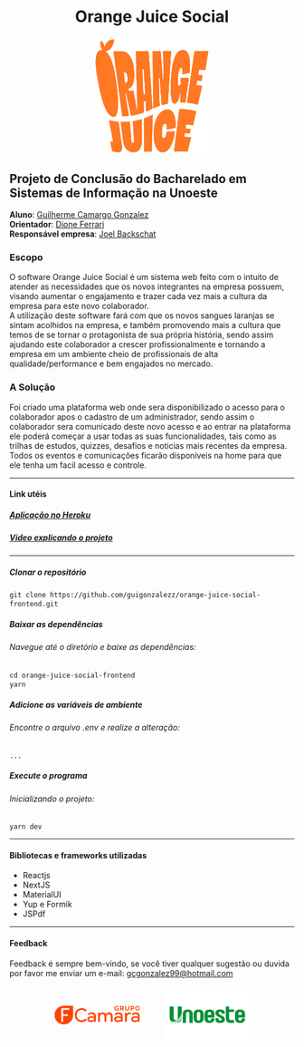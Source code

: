 <h1 width="100%"  align="center">Orange Juice Social</h1>
<h3 width="100%"  align="center"> 
  <img width="200" height="200" src="./docs/logo_cor3.png" alt="Logo Orange Juice">
</h3>

## Projeto de Conclusão do Bacharelado em Sistemas de Informação na Unoeste

**Aluno**: [Guilherme Camargo Gonzalez](https://github.com/GuilhermeGonzalez) </br>
**Orientador**: [Dione Ferrari](https://www.linkedin.com/in/dione-ferrari-a9362b93/) </br>
**Responsável empresa**: [Joel Backschat](https://www.linkedin.com/in/joel-backschat-2a027b2a/) </br>

### Escopo
O software Orange Juice Social é um sistema web feito com o intuito de atender
as necessidades que os novos integrantes na empresa possuem, visando
aumentar o engajamento e trazer cada vez mais a cultura da empresa para este
novo colaborador.</br>
A utilização deste software fará com que os novos sangues laranjas se sintam
acolhidos na empresa, e também promovendo mais a cultura que temos de se
tornar o protagonista de sua própria história, sendo assim ajudando este
colaborador a crescer profissionalmente e tornando a empresa em um ambiente
cheio de profissionais de alta qualidade/performance e bem engajados no
mercado.

### A Solução
Foi criado uma plataforma web onde sera disponibilizado o acesso para o colaborador apos o cadastro de um administrador, sendo assim o colaborador sera comunicado deste novo acesso e ao entrar na plataforma ele poderá começar a usar todas as suas funcionalidades, tais como as trilhas de estudos, quizzes, desafios e noticias mais recentes da empresa. Todos os eventos e comunicações ficarão disponíveis na home para que ele tenha um facil acesso e controle.

<hr/>

#### Link utéis
##### [Aplicação no Heroku](https://orange-juice-social-frontend.herokuapp.com)
##### [Video explicando o projeto](https://youtu.be/VGPHE_CCFJA)

<hr/>


##### Clonar o repositório
```
git clone https://github.com/guigonzalezz/orange-juice-social-frontend.git
```
##### Baixar as dependências
###### Navegue até o diretório e baixe as dependências:
```
cd orange-juice-social-frontend
yarn
```

##### Adicione as variáveis de ambiente
###### Encontre o arquivo .env e realize a alteração:
```
...
```

##### Execute o programa
###### Inicializando o projeto:
```
yarn dev
```

<hr/>

#### Bibliotecas e frameworks utilizadas
- Reactjs
- NextJS
- MaterialUI
- Yup e Formik
- JSPdf

<hr/>


#### Feedback

Feedback é sempre bem-vindo, se você tiver qualquer sugestão ou duvida por favor me enviar um e-mail: gcgonzalez99@hotmail.com

<h3 align="center" width='100%'>
    <img align="center" hspace="20" width="150" heigth="120" src="./docs/logo-fcamara.png" alt="Logo Fcamara">
    <img align="center" hspace="20" width="150" heigth="120" src="./docs/imgpadrao-removebg-preview.png" alt="Logo Unoeste">
</h3>

